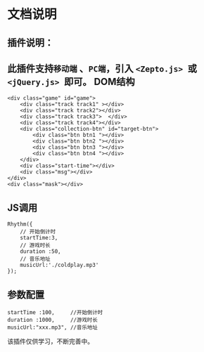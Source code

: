 文档说明
====================
插件说明：
-
此插件支持`移动端` 、`PC端`，引入 `<Zepto.js> `或`<jQuery.js> `即可。
DOM结构
-
	<div class="game" id="game">
		<div class="track track1" ></div>
		<div class="track track2"></div>
		<div class="track track3">	</div>
		<div class="track track4"></div>
		<div class="collection-btn" id="target-btn">
			<div class="btn btn1 "></div>
			<div class="btn btn2 "></div>
			<div class="btn btn3 "></div>
			<div class="btn btn4 "></div>
		</div>
		<div class="start-time"></div>
		<div class="msg"></div>
	</div>
	<div class="mask"></div>

JS调用
-
	Rhythm({
		// 开始倒计时
		startTime:3,
		// 游戏时长
		duration :50,
		// 音乐地址
		musicUrl:'./coldplay.mp3'
	});
参数配置
-
    startTime :100, 	//开始倒计时
	duration :1000, 	//游戏时长
	musicUrl:"xxx.mp3",	//音乐地址


该插件仅供学习，不断完善中。
